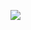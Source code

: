 [![](https://mermaid.ink/img/pako:eNq9VMFu2zAM_RVB58ROnMRpfehpxYZhawckp81DwUi0rdWWPElOWxj-99G1mwDdUKBBMJ1EPuqReCTVcmEk8oQ7_N2gFvhBQW6hSnWq2XhqsF4JVYP2bGfNg0P7b5CAfY8d0TF8enU1YAn7eL1lhfe1S8LQ-UYqdIFwQYGlU_peBZkK8RGqukSo69DVcCQD4dUePB7yvACDTUnGdAn7tP36hUkjmgq1PwZK_IvjfLVWoDTB7qSCfYGM3rJMlfif6iVtg1-nV_sZ9rARVtX-PUXfGHJblReemYwdCLdEOBrMeRopx_ARReOVzl9n6weWfEB50YsC3RCwub1hmTXVs3V-tST4Xi6jTxLsR8tS2jTt-3HkCRkeHd0mdCNmHHzRLFpO57NpFG3ncbKMk9UqmK0X31POugkLgoD9PJ_Mg76jegLKcgfinmWNJlajB4Etaol2CHlexbf0_Ha7eY-gGh_uNJV5d-qOtymv0DnIe_VS3nMxYZEey5R3bwjFJ_TQ0rpK-vfaPpDaUWA1dkFiBk1JzUl1R6HQeLN50oInGZQOJ9yaJi8OVlP3_Rt_zVfea6m8sQdnaYDU5EnL_VPd_7m5cp4y0FxkKu_9jS3J_aJhDwe58kWzC4SpQqdkQatR7C_jMI7iC4gWGK8XsFospNjNLy-yaDnP5Ho2j4B3XfcHDajyiw?type=png)](https://mermaid.live/edit#pako:eNq9VMFu2zAM_RVB58ROnMRpfehpxYZhawckp81DwUi0rdWWPElOWxj-99G1mwDdUKBBMJ1EPuqReCTVcmEk8oQ7_N2gFvhBQW6hSnWq2XhqsF4JVYP2bGfNg0P7b5CAfY8d0TF8enU1YAn7eL1lhfe1S8LQ-UYqdIFwQYGlU_peBZkK8RGqukSo69DVcCQD4dUePB7yvACDTUnGdAn7tP36hUkjmgq1PwZK_IvjfLVWoDTB7qSCfYGM3rJMlfif6iVtg1-nV_sZ9rARVtX-PUXfGHJblReemYwdCLdEOBrMeRopx_ARReOVzl9n6weWfEB50YsC3RCwub1hmTXVs3V-tST4Xi6jTxLsR8tS2jTt-3HkCRkeHd0mdCNmHHzRLFpO57NpFG3ncbKMk9UqmK0X31POugkLgoD9PJ_Mg76jegLKcgfinmWNJlajB4Etaol2CHlexbf0_Ha7eY-gGh_uNJV5d-qOtymv0DnIe_VS3nMxYZEey5R3bwjFJ_TQ0rpK-vfaPpDaUWA1dkFiBk1JzUl1R6HQeLN50oInGZQOJ9yaJi8OVlP3_Rt_zVfea6m8sQdnaYDU5EnL_VPd_7m5cp4y0FxkKu_9jS3J_aJhDwe58kWzC4SpQqdkQatR7C_jMI7iC4gWGK8XsFospNjNLy-yaDnP5Ho2j4B3XfcHDajyiw)
